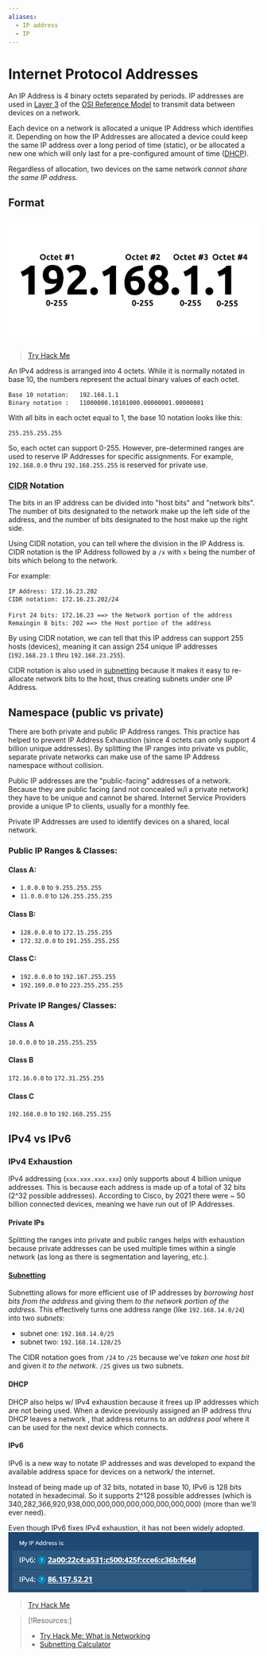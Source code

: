 ```yaml
---
aliases:
  - IP address
  - IP
---
```


# Internet Protocol Addresses
An IP Address is 4 binary octets separated by periods. IP addresses are used in [Layer 3](/networking/OSI/3-network/network-layer.md) of the [OSI Reference Model](/networking/OSI/OSI-reference-model.md) to transmit data between devices on a network.

Each device on a network is allocated a unique IP Address which identifies it. Depending on how the IP Addresses are allocated a device could keep the same IP address over a long period of time (static), or be allocated a new one which will only last for a pre-configured amount of time ([DHCP](/networking/protocols/DHCP.md)).

Regardless of allocation, two devices on the same network *cannot share the same IP address.*
## Format
![](/networking/networking-pics/IP-addresses-1.png)
> [Try Hack Me](https://tryhackme.com/room/whatisnetworking)

An IPv4 address is arranged into 4 octets. While it is normally notated in base 10, the numbers represent the actual binary values of each octet.
```
Base 10 notation:   192.168.1.1
Binary notation :   11000000.10101000.00000001.00000001
```
With all bits in each octet equal to 1, the base 10 notation looks like this:
```
255.255.255.255
```
So, each octet can support 0-255. However, pre-determined ranges are used to reserve IP Addresses for specific assignments. For example, `192.168.0.0` thru `192.168.255.255` is reserved for private use.
### [CIDR](/networking/routing/CIDR.md) Notation
The bits in an IP address can be divided into "host bits" and "network bits". The number of bits designated to the network make up the left side of the address, and the number of bits designated to the host make up the right side.

Using CIDR notation, you can tell where the division in the IP Address is. CIDR notation is the IP Address followed by a `/x` with `x` being the number of bits which belong to the network.

For example:
```
IP Address: 172.16.23.202
CIDR notation: 172.16.23.202/24

First 24 bits: 172.16.23 ==> the Network portion of the address
Remaingin 8 bits: 202 ==> the Host portion of the address
```
By using CIDR notation, we can tell that this IP address can support 255 hosts (devices), meaning it can assign 254 unique IP addresses (`192.168.23.1` thru `192.168.23.255`).

CIDR notation is also used in [subnetting](PNPT/PEH/networking/subnetting.md) because it makes it easy to re-allocate network bits to the host, thus creating subnets under one IP Address.
## Namespace (public vs private)
There are both private and public IP Address ranges. This practice has helped to prevent IP Address Exhaustion (since 4 octets can only support 4 billion unique addresses). By splitting the IP ranges into private vs public, separate private networks can make use of the same IP Address namespace without collision.

Public IP addresses are the "public-facing" addresses of a network. Because they are public facing (and not concealed w/i a private network) they have to be unique and cannot be shared. Internet Service Providers provide a unique IP to clients, usually for a monthly fee.

Private IP Addresses are used to identify devices on a shared, local network.
### Public IP Ranges & Classes:
#### Class A:
- `1.0.0.0` to `9.255.255.255`
- `11.0.0.0` to `126.255.255.255`
#### Class B:
- `128.0.0.0` to `172.15.255.255`
- `172.32.0.0` to `191.255.255.255`
#### Class C:
- `192.0.0.0` to `192.167.255.255`
- `192.169.0.0` to `223.255.255.255`
### Private IP Ranges/ Classes:
#### Class A
`10.0.0.0` to `10.255.255.255`
#### Class B
`172.16.0.0` to `172.31.255.255`
#### Class C
`192.168.0.0` to `192.168.255.255`
## IPv4 vs IPv6
### IPv4 Exhaustion
IPv4 addressing (`xxx.xxx.xxx.xxx`) only supports about 4 billion unique addresses. This is because each address is made up of a total of 32 bits (2^32 possible addresses). According to Cisco, by 2021 there were ~ 50 billion connected devices, meaning we have run out of IP Addresses.
#### Private IPs
Splitting the ranges into private and public ranges helps with exhaustion because private addresses can be used multiple times within a single network (as long as there is segmentation and layering, etc.).
#### [Subnetting](../../../PNPT/PEH/networking/subnetting.md)
Subnetting allows for more efficient use of IP addresses by *borrowing host bits from the address* and giving them *to the network portion of the address.* This effectively turns one address range (like `192.168.14.0/24`) into two *subnets*:
- subnet one: `192.168.14.0/25` 
- subnet two: `192.168.14.128/25`

The CIDR notation goes from `/24` to `/25` because we've *taken one host bit* and given it *to the network*. `/25` gives us two subnets.
#### DHCP
DHCP also helps w/ IPv4 exhaustion because it frees up IP addresses which are not being used. When a device previously assigned an IP address thru DHCP leaves a network , that address returns to an *address pool* where it can be used for the next device which connects.
#### IPv6
IPv6 is a new way to notate IP addresses and was developed to expand the available address space for devices on a network/ the internet.

Instead of being made up of 32 bits, notated in base 10, IPv6 is 128 bits notated in hexadecimal. So it supports 2^128 possible addresses (which is 340,282,366,920,938,000,000,000,000,000,000,000,000) (more than we'll ever need).

Even though IPv6 fixes IPv4 exhaustion, it has not been widely adopted.
![](/networking/networking-pics/IP-addresses-2.png)
> [Try Hack Me](https://tryhackme.com/room/whatisnetworking)

> [!Resources:]
> - [Try Hack Me: What is Networking](https://tryhackme.com/room/whatisnetworking)
> - [Subnetting Calculator](https://www.calculator.net/ip-subnet-calculator.html?cclass=any&csubnet=25&cip=65.190.192.225&ctype=ipv4&x=Calculate)
